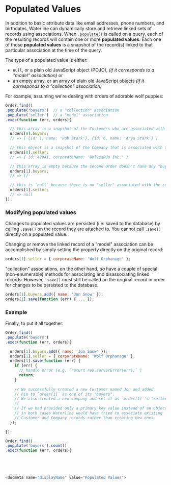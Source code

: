 # Populated Values

In addition to basic attribute data like email addresses, phone numbers, and birthdates, Waterline can dynamically store and retrieve linked sets of records using associations.  When [`.populate()`](http://sailsjs.org/documentation/reference/waterline/queries/populate.html) is called on a query, each of the resulting records will contain one or more **populated values**.  Each one of those **populated values** is a snapshot of the record(s) linked to that particular association at the time of the query.

The type of a populated value is either:

+ `null`, or a plain old JavaScript object (POJO),  _(if it corresponds to a "model" association)_ or
+ an empty array, or an array of plain old JavaScript objects _(if it corresponds to a "collection" association)_



For example, assuming we're dealing with orders of adorable wolf puppies:

```js
Order.find()
.populate('buyers')  // a "collection" association
.populate('seller')  // a "model" association
.exec(function (err, orders){

  // this array is a snapshot of the Customers who are associated with the first Order as "buyers"
  orders[0].buyers;
  // => [ {id: 1, name: 'Rob Stark'}, {id: 6, name: 'Arya Stark'} ]

  // this object is a snapshot of the Company that is associated with the first Order as the "seller"
  orders[0].seller;
  // => { id: 42941, corporateName: 'WolvesRUs Inc.' }

  // this array is empty because the second Order doesn't have any "buyers"
  orders[1].buyers;
  // => []

  // this is `null` because there is no "seller" associated with the second Order
  orders[1].seller;
  // => null
});
```



### Modifying populated values

Changes to populated values are persisted (i.e. saved to the database) by calling `.save()` on the record they are attached to.  You cannot call `.save()` directly on a populated value.

Changing or remove the linked record of a "model" association can be accomplished by simply setting the property directly on the original record:

```js
orders[1].seller = { corporateName: 'Wolf Orphanage' };
```

"collection" associations, on the other hand, _do_ have a couple of special (non-enumerable) methods for associating and disassociating linked records.  However, `.save()` must still be called on the original record in order for changes to be persisted to the database.

```js
orders[1].buyers.add({ name: 'Jon Snow' });
orders[1].save(function (err) { ... });
```


### Example

Finally, to put it all together:

```js
Order.find()
.populate('buyers')
.exec(function (err, orders){

  orders[1].buyers.add({ name: 'Jon Snow' });
  orders[1].seller = { corporateName: 'Wolf Orphanage' };
  orders[1].save(function (err) {
    if (err) {
      // handle error (e.g. `return res.serverError(err);` )
      return;
    }
    
    // We successfully created a new Customer named Jon and added
    // him to `order[1]` as one of its "buyers".
    // We also created a new company and set it as `order[1]`'s "seller".
    //
    // If we had provided only a primary key value instead of an object,
    // in both cases Waterline would have tried to associate existing
    // Customer and Company records rather than creating new ones.
  });

});
```

```js
Order.find()
.populate('buyers').count()
.exec(function (err, orders){





<docmeta name="displayName" value="Populated Values">
